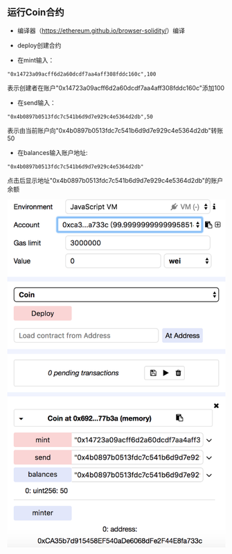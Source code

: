 ## 运行Coin合约

* 编译器（<https://ethereum.github.io/browser-solidity/>）编译

* deploy创建合约

* 在mint输入：

```
"0x14723a09acff6d2a60dcdf7aa4aff308fddc160c",100
```

表示创建者在账户"0x14723a09acff6d2a60dcdf7aa4aff308fddc160c"添加100

* 在send输入：

```
"0x4b0897b0513fdc7c541b6d9d7e929c4e5364d2db",50
```

表示由当前账户向"0x4b0897b0513fdc7c541b6d9d7e929c4e5364d2db"转账50

* 在balances输入账户地址:

```
"0x4b0897b0513fdc7c541b6d9d7e929c4e5364d2db"
```

点击后显示地址"0x4b0897b0513fdc7c541b6d9d7e929c4e5364d2db"的账户余额

![myToken](fig1.png )



